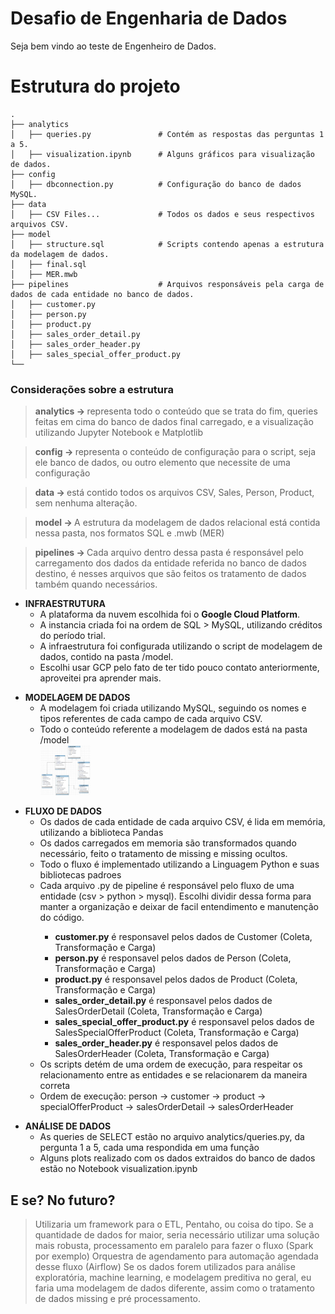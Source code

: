 # Desafio de Engenharia de Dados
Seja bem vindo ao teste de Engenheiro de Dados.

<h1>Estrutura do projeto</h1>

    .
    ├── analytics                             
    │   ├── queries.py               # Contém as respostas das perguntas 1 a 5.
    │   ├── visualization.ipynb      # Alguns gráficos para visualização de dados.
    ├── config
    │   ├── dbconnection.py          # Configuração do banco de dados MySQL.
    ├── data                                        
    │   ├── CSV Files...             # Todos os dados e seus respectivos arquivos CSV.
    ├── model
    │   ├── structure.sql            # Scripts contendo apenas a estrutura da modelagem de dados.
    │   ├── final.sql                               
    │   ├── MER.mwb                                 
    ├── pipelines                    # Arquivos responsáveis pela carga de dados de cada entidade no banco de dados.
    │   ├── customer.py
    │   ├── person.py
    │   ├── product.py
    │   ├── sales_order_detail.py
    │   ├── sales_order_header.py
    │   ├── sales_special_offer_product.py
    └── 

<h3>Considerações sobre a estrutura</h3>
    
><b>analytics -> </b> representa todo o conteúdo que se trata do fim, queries feitas em cima do banco de dados final carregado, e a visualização utilizando Jupyter Notebook e Matplotlib

><b>config -> </b>representa o conteúdo de configuração para o script, seja ele banco de dados, ou outro elemento que necessite de uma configuração

><b>data -> </b> está contido todos os arquivos CSV, Sales, Person, Product, sem nenhuma alteração.
                              
><b>model -> </b> A estrutura da modelagem de dados relacional está contida nessa pasta, nos formatos SQL e .mwb (MER)                              
    
><b>pipelines -> </b> Cada arquivo dentro dessa pasta é responsável pelo carregamento dos dados da entidade referida no banco de dados destino, é nesses arquivos que são feitos os tratamento de dados também quando necessários.

<ul>
    <li><b>INFRAESTRUTURA</b>
        <ul>
            <li>A plataforma da nuvem escolhida foi o <b>Google Cloud Platform</b>.</li>
            <li>A instancia criada foi na ordem de SQL > MySQL, utilizando créditos do período trial.</li>
            <li>A infraestrutura foi configurada utilizando o script de modelagem de dados, contido na pasta /model.</li>
            <li>Escolhi usar GCP pelo fato de ter tido pouco contato anteriormente, aproveitei pra aprender mais.</li>
        </ul>
</ul>

<ul>
    <li><b>MODELAGEM DE DADOS</b>
        <ul>
            <li>A modelagem foi criada utilizando MySQL, seguindo os nomes e tipos referentes de cada campo de cada arquivo CSV.</li>
            <li>Todo o conteúdo referente a modelagem de dados está na pasta /model</li>
            <img src="/model/MER.png" alt="MER" style="height: 80px; width:80px;"/>
        </ul>
</ul>

<ul>
    <li><b>FLUXO DE DADOS</b>
        <ul>
            <li>Os dados de cada entidade de cada arquivo CSV, é lida em memória, utilizando a biblioteca Pandas</li>
            <li>Os dados carregados em memoria são transformados quando necessário, feito o tratamento de missing e missing ocultos.</li>
            <li>Todo o fluxo é implementado utilizando a Linguagem Python e suas bibliotecas padroes</li>
            <li>Cada arquivo .py de pipeline é responsável pelo fluxo de uma entidade (csv > python > mysql). Escolhi dividir dessa forma para manter a organização e deixar de facil entendimento e manutenção do código.</li>
            <ul>
                <li><b>customer.py</b> é responsavel pelos dados de Customer (Coleta, Transformação e Carga)</li>
                <li><b>person.py</b> é responsavel pelos dados de Person (Coleta, Transformação e Carga)</li>
                <li><b>product.py</b> é responsavel pelos dados de Product (Coleta, Transformação e Carga)</li>
                <li><b>sales_order_detail.py</b> é responsavel pelos dados de SalesOrderDetail (Coleta, Transformação e Carga)</li>
                <li><b>sales_special_offer_product.py</b> é responsavel pelos dados de SalesSpecialOfferProduct (Coleta, Transformação e Carga)</li>
                <li><b>sales_order_header.py</b> é responsavel pelos dados de SalesOrderHeader (Coleta, Transformação e Carga)</li>
            </ul>
            <li>Os scripts detém de uma ordem de execução, para respeitar os relacionamento entre as entidades e se relacionarem da maneira correta</li>
            <li>Ordem de execução: person -> customer -> product -> specialOfferProduct -> salesOrderDetail -> salesOrderHeader</li>
        </ul>
</ul>

<ul>
    <li><b>ANÁLISE DE DADOS</b>
        <ul>
            <li>As queries de SELECT estão no arquivo analytics/queries.py, da pergunta 1 a 5, cada uma respondida em uma função</li>
            <li>Alguns plots realizado com os dados extraidos do banco de dados estão no Notebook visualization.ipynb</li>
        </ul>
</ul>

<h2>E se? No futuro?</h2>

> Utilizaria um framework para o ETL, Pentaho, ou coisa do tipo.
> Se a quantidade de dados for maior, seria necessário utilizar uma solução mais robusta, processamento em paralelo para fazer o fluxo (Spark por exemplo)
> Orquestra de agendamento para automação agendada desse fluxo (Airflow)
> Se os dados forem utilizados para análise exploratória, machine learning, e modelagem preditiva no geral, eu faria uma modelagem de dados diferente, assim como o tratamento de dados missing e pré processamento.